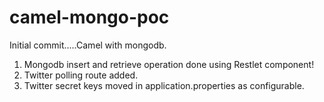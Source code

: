 # camel-mongo-poc

Initial commit.....Camel with mongodb.
1. Mongodb insert and retrieve operation done using Restlet component!
2. Twitter polling route added.
3. Twitter secret keys moved in application.properties as configurable.
